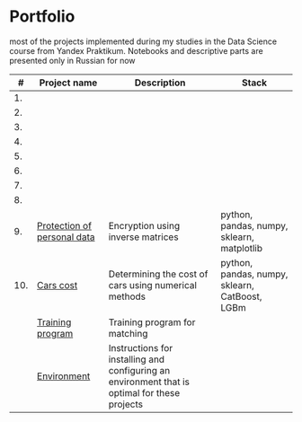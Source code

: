 # Portfolio
most of the projects implemented during my studies in the Data Science course from Yandex Praktikum. 
Notebooks and descriptive parts are presented only in Russian for now

| #    | Project name               | Description                                                     | Stack                                                         |
| ---- | ------------------------------------------------------------ | ------------------------------------------------------------ | ------------------------------------------------------------ |
|1.| []() |||
|2.| []() |||
|3.| []() |||
|4.| []() |||
|5.| []() |||
|6.| []() |||
|7.| []() |||
|8.| []() |||
|9.| [Protection of personal data](https://github.com/KlyuchevenkoE/yandex_praktikum/blob/master/notebooks/9_linear_algebra__encryption/linear_algebra__encryption.ipynb) |Encryption using inverse matrices| python, pandas, numpy, sklearn, matplotlib |
|10.| [Cars cost](https://github.com/KlyuchevenkoE/yandex_praktikum/tree/master/notebooks/10_numerical_methods__cars) |Determining the cost of cars using numerical methods |python, pandas, numpy, sklearn, CatBoost, LGBm |
| | [Training program ](https://github.com/KlyuchevenkoE/yandex_praktikum/blob/master/%D0%9F%D1%80%D0%BE%D0%B3%D1%80%D0%B0%D0%BC%D0%BC%D0%B0%20%D0%BE%D0%B1%D1%83%D1%87%D0%B5%D0%BD%D0%B8%D1%8F_%D0%A1%D0%BF%D0%B5%D1%86%D0%B8%D0%B0%D0%BB%D0%B8%D1%81%D1%82_%D0%BF%D0%BE_Data_Science.pdf) | Training program for matching |
|  |[Environment](https://github.com/KlyuchevenkoE/yandex_praktikum/blob/master/Environment.pdf)| Instructions for installing and configuring an environment that is optimal for these projects ||

